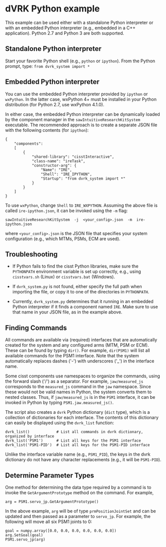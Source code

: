 # dVRK Python example

This example can be used either with a standalone Python interpreter or with an embedded Python
interpreter (e.g., embedded in a C++ application). Python 2.7 and Python 3 are both supported.

## Standalone Python interpreter

Start your favorite Python shell (e.g., `python` or `ipython`).
From the Python prompt, type: `from dvrk_system import *`

## Embedded Python interpreter

You can use the embedded Python interpreter provided by `ipython` or `wxPython`.
In the latter case, wxPython 4+ must be installed in your Python distribution (for Python 2.7,
use wxPython 4.1.0).

In either case, the embedded Python interpreter can be dynamically loaded by the component
manager in the `sawIntuitiveResearchKitSystem` executable. The recommended approach
is to create a separate JSON file with the following contents (for `ipython`):

```
{
    "components":
    [
        {
            "shared-library": "cisstInteractive",
            "class-name": "ireTask",
            "constructor-arg": {
                "Name": "IRE",
                "Shell": "IRE_IPYTHON",
                "Startup": "from dvrk_system import *"
            }
        }
    ]
}
```

To use `wxPython`, change `Shell` to `IRE_WXPYTHON`. Assuming the above file is called
`ire-ipython.json`, it can be invoked using the `-m` flag:

```
sawIntuitiveResearchKitSystem  -j  <your_config>.json  -m  ire-ipython.json
```

where `<your_config>.json` is the JSON file that specifies your system configuration (e.g.,
which MTMs, PSMs, ECM are used).

## Troubleshooting

  - If Python fails to find the cisst Python libraries, make sure the `PYTHONPATH` environment
variable is set up correctly, e.g., using `cisstvars.sh` (Linux) or `cisstvars.bat` (Windows).

  - If `dvrk_system.py` is not found, either specify the full path when importing the file,
or copy it to one of the directories in `PYTHONPATH`.

  - Currently, `dvrk_system.py` determines that it running in an embedded Python interpreter
if it finds a component named `IRE`. Make sure to use that name in your JSON file, as in the example above.

## Finding Commands

All commands are available via (required) interfaces that are automatically created for
the system and any configured arms (MTM, PSM or ECM). These can be found by typing `dir()`.
For example, `dir(PSM1)` will list all available commands for the PSM1 interface.
Note that the system automatically replaces dashes ('-') with underscores ('_') in the interface name.

Some cisst components use namespaces to organize the commands, using the forward slash ('/')
as a separator. For example, `jaw/measured_js` corresponds to the `measured_js` command in
the `jaw` namespace. Since these would not be valid names in Python, the system converts them to
nested classes. Thus, if `jaw/measured_js` is in the `PSM1` interface, it can be invoked in
Python by typing `PSM1.jaw.measured_js()`.

The script also creates a `dvrk` Python dictionary (`dict` type), which is a collection of
dictionaries for each interface. The contents of this dictionary can easily be displayed using the
`dvrk_list` function:

```
dvrk_list()            # List all commands in dvrk dictionary, organized by interface
dvrk_list('PSM1')      # List all keys for the PSM1 interface
dvrk_list('PSM1-PID')  # List all keys for the PSM1-PID interface
```

Unlike the interface variable name (e.g., `PSM1_PID`), the keys in the dvrk dictionary
do not have any character replacements (e.g., it will be `PSM1-PID`).

## Determine Parameter Types

One method for determining the data type required by a command is to invoke the `GetArgumentPrototype`
method on the command.  For example,

```
arg = PSM1.servo_jp.GetArgumentPrototype()
```

In the above example, `arg` will be of type `prmPositionJointSet` and can be updated and then
passed as a parameter to `servo_jp`. For example, the following will move all six PSM1 joints to 0:

```
goal = numpy.array([0.0, 0.0, 0.0, 0.0, 0.0, 0.0])
arg.SetGoal(goal)
PSM1.servo_jp(arg)
```
